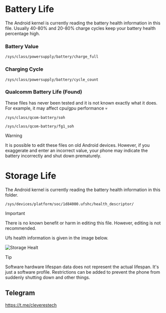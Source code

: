 # Battery Life
The Android kernel is currently reading the battery health information in this file. Usually 40-80% and 20-80% charge cycles keep your battery health percentage high.

### Battery Value
```
/sys/class/powersupply/battery/charge_full
```
### Charging Cycle
```
/sys/class/powersupply/battery/cycle_count
```
### Qualcomm Battery Life (Found)
These files has never been tested and it is not known exactly what it does. For example, it may affect cpu/gpu performance 💀
```
/sys/class/qcom-battery/soh
```
```
/sys/class/qcom-battery/fg1_soh
```
> [!WARNING]
> It is possible to edit these files on old Android devices. However, if you exaggerate and enter an incorrect value, your phone may indicate the battery incorrectly and shut down prematurely.

# Storage Life
The Android kernel is currently reading the battery health information in this folder.
```
/sys/devices/platform/soc/1d84000.ufshc/health_descriptor/
```
> [!IMPORTANT]
> There is no known benefit or harm in editing this file. However, editing is not recommended.

Ufs health information is given in the image below.

![Storage Healt](https://raw.githubusercontent.com/tryigit/AndroidHealth/main/IMG_20240126_022748_336.jpg)

> [!TIP]
> Software hardware lifespan data does not represent the actual lifespan. It's just a software profile. Restrictions can be added to prevent the phone from suddenly shutting down and other things.

## Telegram
https://t.me/cleverestech
